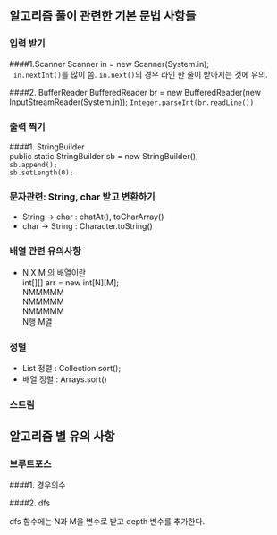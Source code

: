 
## 알고리즘 풀이 관련한 기본 문법 사항들

### 입력 받기

####1.Scanner
    Scanner in = new Scanner(System.in);  
``` in.nextInt()```를 많이 씀. ```in.next()```의 경우 라인 한 줄이 받아지는 것에 유의.

####2. BufferReader
    BufferedReader br = new BufferedReader(new InputStreamReader(System.in));
````Integer.parseInt(br.readLine())````

    
### 출력 찍기

####1. StringBuilder  
    public static StringBuilder sb = new StringBuilder();  
```sb.append();```  
```sb.setLength(0);```



###  문자관련:  String, char 받고 변환하기

- String -> char : chatAt(), toCharArray()
- char -> String : Character.toString()


### 배열 관련 유의사항

- N X M 의 배열이란  
int[][] arr = new int[N][M];  
NMMMMM  
NMMMMM  
NMMMMM  
N행 M열


### 정렬

- List 정렬 : Collection.sort();
- 배열 정렬 : Arrays.sort()


### 스트림 



## 알고리즘 별 유의 사항

### 브루트포스
####1. 경우의수


####2. dfs

dfs 함수에는 N과 M을 변수로 받고 depth 변수를 추가한다. 
